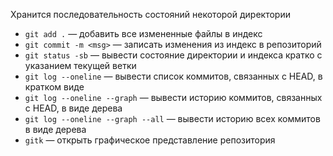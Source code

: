 Хранится последовательность состояний некоторой директории
- `git add .` — добавить все измененные файлы в индекс
- `git commit -m <msg>` — записать изменения из индекс в репозиторий
- `git status -sb` — вывести состояние директории и индекса кратко с указанием текущей ветки
- `git log --oneline` — вывести список коммитов, связанных с HEAD, в кратком виде
- `git log --oneline --graph` — вывести историю коммитов, связанных с HEAD, в виде дерева
- `git log --oneline --graph --all` — вывести историю всех коммитов в виде дерева
- `gitk` — открыть графическое представление репозитория